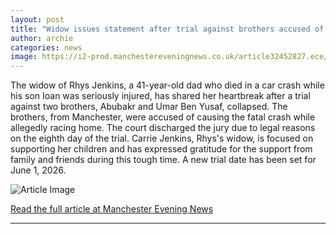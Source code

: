 ```yaml
---
layout: post
title: "Widow issues statement after trial against brothers accused of killing young dad in crash collapses"
author: archie
categories: news
image: https://i2-prod.manchestereveningnews.co.uk/article32452827.ece/ALTERNATES/s1200/2_Rhys-Jenkins-1jpeg.jpg
---
```

The widow of Rhys Jenkins, a 41-year-old dad who died in a car crash while his son Ioan was seriously injured, has shared her heartbreak after a trial against two brothers, Abubakr and Umar Ben Yusaf, collapsed. The brothers, from Manchester, were accused of causing the fatal crash while allegedly racing home. The court discharged the jury due to legal reasons on the eighth day of the trial. Carrie Jenkins, Rhys's widow, is focused on supporting her children and has expressed gratitude for the support from family and friends during this tough time. A new trial date has been set for June 1, 2026.

![Article Image](https://i2-prod.manchestereveningnews.co.uk/article32452827.ece/ALTERNATES/s1200/2_Rhys-Jenkins-1jpeg.jpg)

[Read the full article at Manchester Evening News](https://www.manchestereveningnews.co.uk/news/greater-manchester-news/widow-issues-statement-after-trial-32498244)

---
